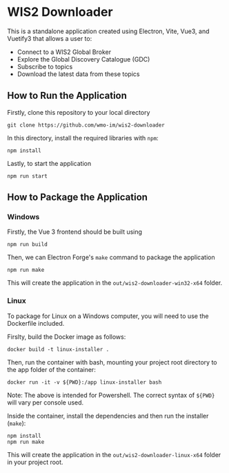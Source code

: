 # WIS2 Downloader

This is a standalone application created using Electron, Vite, Vue3, and Vuetify3 that allows a user to:

- Connect to a WIS2 Global Broker
- Explore the Global Discovery Catalogue (GDC)
- Subscribe to topics
- Download the latest data from these topics

## How to Run the Application

Firstly, clone this repository to your local directory

```
git clone https://github.com/wmo-im/wis2-downloader
```

In this directory, install the required libraries with `npm`:

```
npm install
```

Lastly, to start the application

```
npm run start
```

## How to Package the Application

### Windows

Firstly, the Vue 3 frontend should be built using

```
npm run build
```

Then, we can Electron Forge's `make` command to package the application

```
npm run make
```

This will create the application in the `out/wis2-downloader-win32-x64` folder.

### Linux

To package for Linux on a Windows computer, you will need to use the Dockerfile included.

Firslty, build the Docker image as follows:

```
docker build -t linux-installer .
```

Then, run the container with bash, mounting your project root directory to the app folder of the container:

```
docker run -it -v ${PWD}:/app linux-installer bash
```

Note: The above is intended for Powershell. The correct syntax of `${PWD}` will vary per console used.

Inside the container, install the dependencies and then run the installer (`make`):

```
npm install
npm run make
```

This will create the application in the `out/wis2-downloader-linux-x64` folder in your project root.